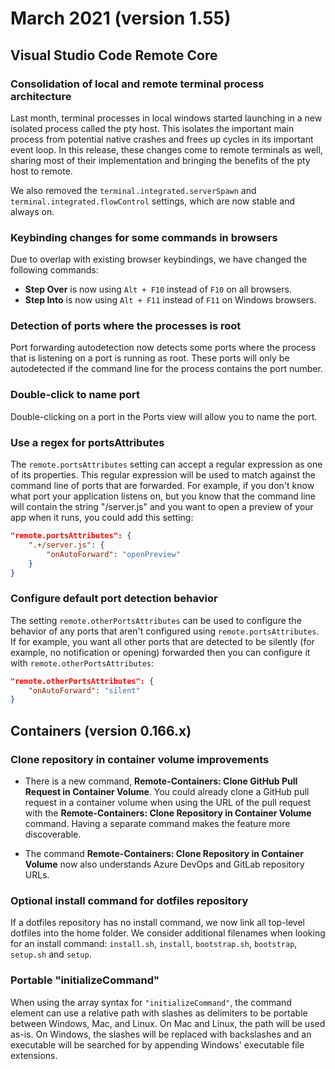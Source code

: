 # March 2021 (version 1.55)

## Visual Studio Code Remote Core

### Consolidation of local and remote terminal process architecture

Last month, terminal processes in local windows started launching in a new isolated process called the pty host. This isolates the important main process from potential native crashes and frees up cycles in its important event loop. In this release, these changes come to remote terminals as well, sharing most of their implementation and bringing the benefits of the pty host to remote.

We also removed the `terminal.integrated.serverSpawn` and `terminal.integrated.flowControl` settings, which are now stable and always on.

### Keybinding changes for some commands in browsers

Due to overlap with existing browser keybindings, we have changed the following commands:

* **Step Over** is now using `Alt + F10` instead of `F10` on all browsers.
* **Step Into** is now using `Alt + F11` instead of `F11` on Windows browsers.

### Detection of ports where the processes is root

Port forwarding autodetection now detects some ports where the process that is listening on a port is running as root. These ports will only be autodetected if the command line for the process contains the port number.

### Double-click to name port

Double-clicking on a port in the Ports view will allow you to name the port.

### Use a regex for portsAttributes

The `remote.portsAttributes` setting can accept a regular expression as one of its properties. This regular expression will be used to match against the command line of ports that are forwarded. For example, if you don't know what port your application listens on, but you know that the command line will contain the string "/server.js" and you want to open a preview of your app when it runs, you could add this setting:

```json
"remote.portsAttributes": {
    ".+/server.js": {
        "onAutoForward": "openPreview"
    }
}
```

### Configure default port detection behavior

The setting `remote.otherPortsAttributes` can be used to configure the behavior of any ports that aren't configured using `remote.portsAttributes`. If for example, you want all other ports that are detected to be silently (for example, no notification or opening) forwarded then you can configure it with `remote.otherPortsAttributes`:

```json
"remote.otherPortsAttributes": {
    "onAutoForward": "silent"
}
```

## Containers (version 0.166.x)

### Clone repository in container volume improvements

* There is a new command, **Remote-Containers: Clone GitHub Pull Request in Container Volume**. You could already clone a GitHub pull request in a container volume when using the URL of the pull request with the **Remote-Containers: Clone Repository in Container Volume** command. Having a separate command makes the feature more discoverable.

* The command **Remote-Containers: Clone Repository in Container Volume** now also understands Azure DevOps and GitLab repository URLs.

### Optional install command for dotfiles repository

If a dotfiles repository has no install command, we now link all top-level dotfiles into the home folder. We consider additional filenames when looking for an install command: `install.sh`, `install`, `bootstrap.sh`, `bootstrap`, `setup.sh` and `setup`.

### Portable "initializeCommand"

When using the array syntax for `"initializeCommand"`, the command element can use a relative path with slashes as delimiters to be portable between Windows, Mac, and Linux. On Mac and Linux, the path will be used as-is. On Windows, the slashes will be replaced with backslashes and an executable will be searched for by appending Windows' executable file extensions.